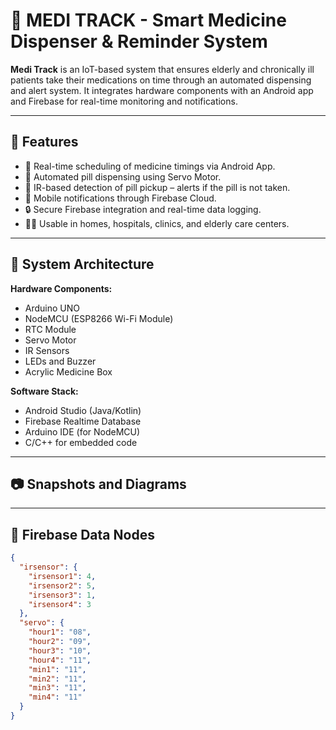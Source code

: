 # 💊 MEDI TRACK - Smart Medicine Dispenser & Reminder System

**Medi Track** is an IoT-based system that ensures elderly and chronically ill patients take their medications on time through an automated dispensing and alert system. It integrates hardware components with an Android app and Firebase for real-time monitoring and notifications.

---

## 📱 Features

- 📆 Real-time scheduling of medicine timings via Android App.
- 🤖 Automated pill dispensing using Servo Motor.
- 🚨 IR-based detection of pill pickup – alerts if the pill is not taken.
- 🔔 Mobile notifications through Firebase Cloud.
- 🔒 Secure Firebase integration and real-time data logging.
- 👨‍⚕️ Usable in homes, hospitals, clinics, and elderly care centers.

---

## 🧠 System Architecture

**Hardware Components:**
- Arduino UNO
- NodeMCU (ESP8266 Wi-Fi Module)
- RTC Module
- Servo Motor
- IR Sensors
- LEDs and Buzzer
- Acrylic Medicine Box

**Software Stack:**
- Android Studio (Java/Kotlin)
- Firebase Realtime Database
- Arduino IDE (for NodeMCU)
- C/C++ for embedded code

---

## 📷 Snapshots and Diagrams


---

## 🔗 Firebase Data Nodes

```json
{
  "irsensor": {
    "irsensor1": 4,
    "irsensor2": 5,
    "irsensor3": 1,
    "irsensor4": 3
  },
  "servo": {
    "hour1": "08",
    "hour2": "09",
    "hour3": "10",
    "hour4": "11",
    "min1": "11",
    "min2": "11",
    "min3": "11",
    "min4": "11"
  }
}

